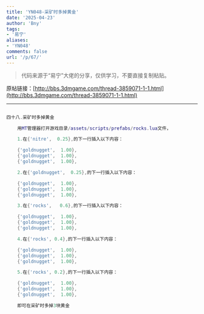 ```yaml
---
title: 'YN048-采矿时多掉黄金'
date: '2025-04-23'
author: 'Bny'
tags:
- '易宁'
aliases:
- 'YN048'
comments: false
url: '/p/67/'
---
```


> 代码来源于“易宁”大佬的分享，仅供学习，不要直接复制粘贴。

原帖链接：[http://bbs.3dmgame.com/thread-3859071-1-1.html](http://bbs.3dmgame.com/thread-3859071-1-1.html)

---

```lua  

四十八.采矿时多掉黄金

	用MT管理器打开游戏目录/assets/scripts/prefabs/rocks.lua文件，

	1.在{'nitre',  0.25},的下一行插入以下内容：

	{'goldnugget',  1.00},
	{'goldnugget',  1.00},
	{'goldnugget',  1.00},

	2.在{'goldnugget',  0.25},的下一行插入以下内容：

	{'goldnugget',  1.00},
	{'goldnugget',  1.00},
	{'goldnugget',  1.00},

	3.在{'rocks',   0.6},的下一行插入以下内容：

	{'goldnugget',  1.00},
	{'goldnugget',  1.00},
	{'goldnugget',  1.00},

	4.在{'rocks', 0.4},的下一行插入以下内容：

	{'goldnugget',  1.00},
	{'goldnugget',  1.00},
	{'goldnugget',  1.00},

	5.在{'rocks', 0.2},的下一行插入以下内容：

	{'goldnugget',  1.00},
	{'goldnugget',  1.00},
	{'goldnugget',  1.00},

	即可在采矿时多掉3块黄金

```  

